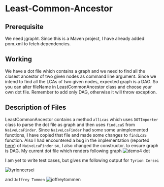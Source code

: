 # Least-Common-Ancestor
## Prerequisite
We need jgrapht. Since this is a Maven project, I have already added pom.xml to fetch dependencies.

## Working
We have a dot file which contains a graph and we need to find all the closest ancestor of two given nodes as command line argument. Since we intend to find all the LCAs of two given nodes, expected graph is a DAG. So you can alter fileName in LeastCommonAncestor class and choose your own dot file. Remember to add only DAG, otherwise it will throw exception.

## Description of Files
LeastCommonAncestor contains a method `allLcas` which uses `DOTImporter` class to parse the dot file as graph and then uses
`findLcaS` from `NaiveLcaFinder`. Since `NaiveLcaFinder` had some some unimplemented functions, I have copied that file and made some changes to `findLcaS` function. Also I had encountered a bug in the implementation (reported [here](https://github.com/jgrapht/jgrapht/issues/490)) of `NaiveLcaFinder` so, I also changed the constructor. to ensure graph is DAG.
My current dot file which renders following graph
![demo4 dot](https://user-images.githubusercontent.com/13489709/36247028-61052a0c-1258-11e8-9564-7d4c8ae8630d.png)

I am yet to write test cases, but gives me following output for `Tyrion Cersei`

![tyrioncersei](https://user-images.githubusercontent.com/13489709/36246731-2531425a-1257-11e8-8e1c-6df1e3be6c24.png)

and `Joffrey Tommen`
![joffreytommen](https://user-images.githubusercontent.com/13489709/36246763-4c7c882e-1257-11e8-8072-ec2b21c2d3bf.png)


